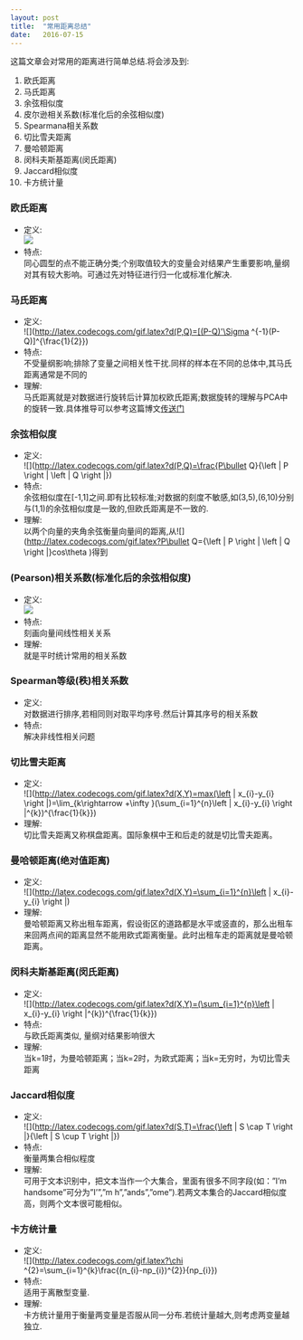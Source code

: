 ```yaml
---
layout: post
title:  "常用距离总结"
date:   2016-07-15
---
```

这篇文章会对常用的距离进行简单总结.将会涉及到:
1. 欧氏距离
2. 马氏距离
3. 余弦相似度
4. 皮尔逊相关系数(标准化后的余弦相似度)
5. Spearmana相关系数
6. 切比雪夫距离
7. 曼哈顿距离
8. 闵科夫斯基距离(闵氏距离)
9. Jaccard相似度
10. 卡方统计量


### 欧氏距离
* 定义:
<br>![](http://latex.codecogs.com/gif.latex?d(P,Q)=[(P-Q)'(P-Q)]^{\frac{1}{2}})
* 特点:
<br>同心圆型的点不能正确分类;个别取值较大的变量会对结果产生重要影响,量纲对其有较大影响。可通过先对特征进行归一化或标准化解决.


### 马氏距离
* 定义:
<br>![](http://latex.codecogs.com/gif.latex?d(P,Q)=[(P-Q)'\Sigma ^{-1}(P-Q)]^{\frac{1}{2}})
* 特点:
<br>不受量纲影响;排除了变量之间相关性干扰.同样的样本在不同的总体中,其马氏距离通常是不同的
* 理解:
<br>马氏距离就是对数据进行旋转后计算加权欧氏距离;数据旋转的理解与PCA中的旋转一致.具体推导可以参考这篇博文[传送门](http://www.cnblogs.com/Weirping/articles/6613013.html)


### 余弦相似度
* 定义:
<br>![](http://latex.codecogs.com/gif.latex?d(P,Q)=\frac{P\bullet Q}{\left \| P \right \| \left \| Q \right \|})
* 特点: 
<br>余弦相似度在[-1,1]之间.即有比较标准;对数据的刻度不敏感,如(3,5),(6,10)分别与(1,1)的余弦相似度是一致的,但欧氏距离是不一致的.
* 理解:
<br>以两个向量的夹角余弦衡量向量间的距离,从![](http://latex.codecogs.com/gif.latex?P\bullet Q={\left \| P \right \| \left \| Q \right \|}cos\theta )得到


### (Pearson)相关系数(标准化后的余弦相似度)
* 定义:
<br>![](http://latex.codecogs.com/gif.latex?d(P,Q)=\frac{Cov(P,Q)}{\sqrt{Var(P)}\sqrt{Var(Q)}}=\frac{[P-E(P)]'[Q-E(Q)]}{\sqrt{[P-E(P)]'[P-E(P)]}\sqrt{[Q-E(Q)]'[Q-E(Q)]}})
* 特点:
<br>刻画向量间线性相关关系
* 理解:
<br>就是平时统计常用的相关系数


### Spearman等级(秩)相关系数
* 定义:
<br>对数据进行排序,若相同则对取平均序号.然后计算其序号的相关系数
* 特点:
<br>解决非线性相关问题


### 切比雪夫距离
* 定义:
<br>![](http://latex.codecogs.com/gif.latex?d(X,Y)=max(\left | x_{i}-y_{i} \right |)=\lim_{k\rightarrow +\infty }(\sum_{i=1}^{n}\left | x_{i}-y_{i} \right |^{k})^{\frac{1}{k}})
* 理解:
<br>切比雪夫距离又称棋盘距离。国际象棋中王和后走的就是切比雪夫距离。


### 曼哈顿距离(绝对值距离)
* 定义:
<br>![](http://latex.codecogs.com/gif.latex?d(X,Y)=\sum_{i=1}^{n}\left | x_{i}-y_{i} \right |)
* 理解:
<br>曼哈顿距离又称出租车距离，假设街区的道路都是水平或竖直的，那么出租车来回两点间的距离显然不能用欧式距离衡量。此时出租车走的距离就是曼哈顿距离。


### 闵科夫斯基距离(闵氏距离)
* 定义:
<br>![](http://latex.codecogs.com/gif.latex?d(X,Y)=(\sum_{i=1}^{n}\left | x_{i}-y_{i} \right |^{k})^{\frac{1}{k}})
* 特点:
<br>与欧氏距离类似, 量纲对结果影响很大
* 理解:
<br>当k=1时，为曼哈顿距离；当k=2时，为欧式距离；当k=无穷时，为切比雪夫距离


### Jaccard相似度
* 定义:
<br>![](http://latex.codecogs.com/gif.latex?d(S,T)=\frac{\left | S \cap T \right |}{\left | S \cup  T \right |})
* 特点:
<br>衡量两集合相似程度
* 理解:
<br>可用于文本识别中，把文本当作一个大集合，里面有很多不同字段(如：”I’m handsome”可分为”I’”,”m h”,”ands”,”ome”).若两文本集合的Jaccard相似度高，则两个文本很可能相似。


### 卡方统计量
* 定义:
<br>![](http://latex.codecogs.com/gif.latex?\chi ^{2}=\sum_{i=1}^{k}\frac{(n_{i}-np_{i})^{2}}{np_{i}})
* 特点:
<br>适用于离散型变量.
* 理解:
<br>卡方统计量用于衡量两变量是否服从同一分布.若统计量越大,则考虑两变量越独立.











